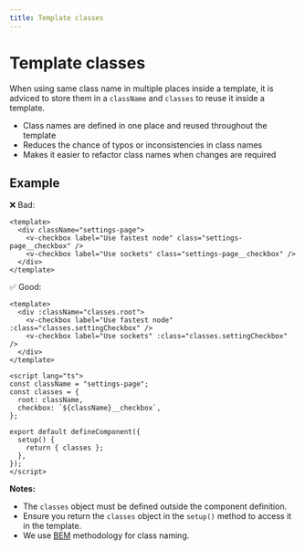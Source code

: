 ```yaml
---
title: Template classes
---
```


# Template classes

When using same class name in multiple places inside a template, it is adviced to store them in a `className` and `classes` to reuse it inside a template.

- Class names are defined in one place and reused throughout the template
- Reduces the chance of typos or inconsistencies in class names
- Makes it easier to refactor class names when changes are required

## Example

❌ Bad:

```vue
<template>
  <div className="settings-page">
    <v-checkbox label="Use fastest node" class="settings-page__checkbox" />
    <v-checkbox label="Use sockets" class="settings-page__checkbox" />
  </div>
</template>
```

✅ Good:

```vue
<template>
  <div :className="classes.root">
    <v-checkbox label="Use fastest node" :class="classes.settingCheckbox" />
    <v-checkbox label="Use sockets" :class="classes.settingCheckbox" />
  </div>
</template>

<script lang="ts">
const className = "settings-page";
const classes = {
  root: className,
  checkbox: `${className}__checkbox`,
};

export default defineComponent({
  setup() {
    return { classes };
  },
});
</script>
```

**Notes:**

- The `classes` object must be defined outside the component definition.
- Ensure you return the `classes` object in the `setup()` method to access it in the template.
- We use [BEM](/classes-bem) methodology for class naming.
